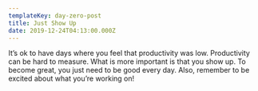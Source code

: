 ```yaml
---
templateKey: day-zero-post
title: Just Show Up
date: 2019-12-24T04:13:00.000Z
---
```

It’s ok to have days where you feel that productivity was low. Productivity can be hard to measure. What is more important is that you show up. To become great, you just need to be good every day. Also, remember to be excited about what you’re working on!
